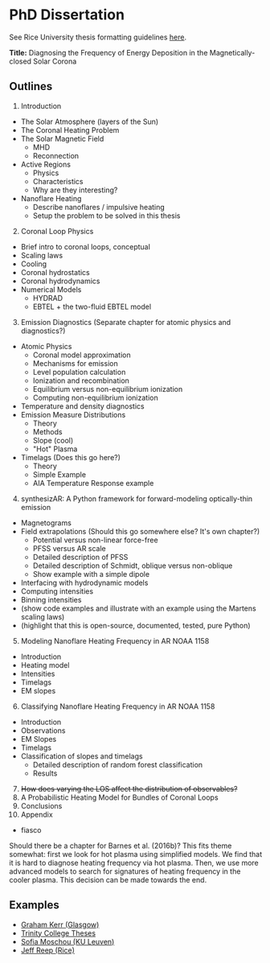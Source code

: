 # PhD Dissertation

See Rice University thesis formatting guidelines [here](https://graduate.rice.edu/thesisformat).

**Title:** Diagnosing the Frequency of Energy Deposition in the Magnetically-closed Solar Corona

## Outlines

1. Introduction
  * The Solar Atmosphere (layers of the Sun)
  * The Coronal Heating Problem
  * The Solar Magnetic Field
    * MHD
    * Reconnection
  * Active Regions
    * Physics
    * Characteristics
    * Why are they interesting?
  * Nanoflare Heating
    * Describe nanoflares / impulsive heating
    * Setup the problem to be solved in this thesis
2. Coronal Loop Physics
  * Brief intro to coronal loops, conceptual
  * Scaling laws
  * Cooling
  * Coronal hydrostatics
  * Coronal hydrodynamics
  * Numerical Models
    * HYDRAD
    * EBTEL + the two-fluid EBTEL model
3. Emission Diagnostics (Separate chapter for atomic physics and diagnostics?)
  * Atomic Physics
    * Coronal model approximation
    * Mechanisms for emission
    * Level population calculation
    * Ionization and recombination
    * Equilibrium versus non-equilibrium ionization
    * Computing non-equilibrium ionization
  * Temperature and density diagnostics
  * Emission Measure Distributions
    * Theory
    * Methods
    * Slope (cool)
    * "Hot" Plasma
  * Timelags (Does this go here?)
    * Theory
    * Simple Example
    * AIA Temperature Response example
4. synthesizAR: A Python framework for forward-modeling optically-thin emission
  * Magnetograms
  * Field extrapolations (Should this go somewhere else? It's own chapter?)
    * Potential versus non-linear force-free
    * PFSS versus AR scale
    * Detailed description of PFSS
    * Detailed description of Schmidt, oblique versus non-oblique
    * Show example with a simple dipole
  * Interfacing with hydrodynamic models
  * Computing intensities
  * Binning intensities
  * (show code examples and illustrate with an example using the Martens scaling laws)
  * (highlight that this is open-source, documented, tested, pure Python)
5. Modeling Nanoflare Heating Frequency in AR NOAA 1158
  * Introduction
  * Heating model
  * Intensities
  * Timelags
  * EM slopes
6. Classifying Nanoflare Heating Frequency in AR NOAA 1158
  * Introduction
  * Observations
  * EM Slopes
  * Timelags
  * Classification of slopes and timelags
    * Detailed description of random forest classification
    * Results
7. ~~How does varying the LOS affect the distribution of observables?~~
8. A Probabilistic Heating Model for Bundles of Coronal Loops
9. Conclusions
10. Appendix
  * fiasco

Should there be a chapter for Barnes et al. (2016b)? This fits theme somewhat: first we look for hot plasma using simplified models. We find that it is hard to diagnose heating frequency via hot plasma. Then, we use more advanced models to search for signatures of heating frequency in the cooler plasma. This decision can be made towards the end.

## Examples

* [Graham Kerr (Glasgow)](http://theses.gla.ac.uk/7895/)
* [Trinity College Theses](https://www.tcd.ie/Physics/research/themes/astrophysics/theses/)
* [Sofia Moschou (KU Leuven)](https://perswww.kuleuven.be/~u0016541/MHD_sheets_pdf/thesisSofia.pdf)
* [Jeff Reep (Rice)](https://scholarship.rice.edu/handle/1911/88108)
